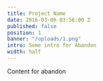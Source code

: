```yaml
---
title: Project Name
date: 2016-03-06 03:56:00 Z
published: false
position: 1
banner: "/uploads/1.png"
intro: Some intro for Abandon
width: half
---
```


Content for abandon
